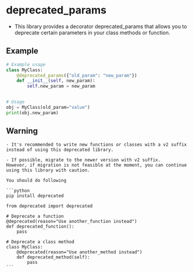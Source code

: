 # deprecated_params

  - This library provides a decorator deprecated_params that allows you to deprecate certain parameters in your class methods or function.

## Example 

```python
# Example usage
class MyClass:
    @deprecated_params({"old_param": "new_param"})
    def __init__(self, new_param):
        self.new_param = new_param


# Usage
obj = MyClass(old_param="value")
print(obj.new_param)

```

## Warning

    - It's recommended to write new functions or classes with a v2 suffix instead of using this deprecated library. 
    
    - If possible, migrate to the newer version with v2 suffix.    However, if migration is not feasible at the moment, you can continue using this library with caution.

    You should do following 

    ```python
    pip install deprecated

    from deprecated import deprecated

    # Deprecate a function
    @deprecated(reason="Use another_function instead")
    def deprecated_function():
        pass

    # Deprecate a class method
    class MyClass:
        @deprecated(reason="Use another_method instead")
        def deprecated_method(self):
            pass
    ```